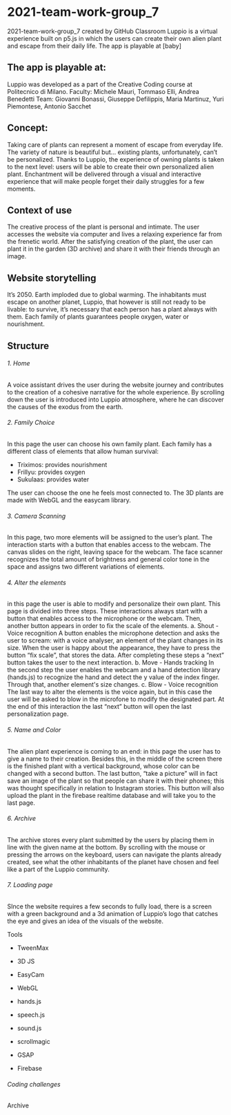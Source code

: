 # 2021-team-work-group_7
2021-team-work-group_7 created by GitHub Classroom
Luppio is a virtual experience built on p5.js in which the users can create their own alien plant and escape from their daily life.
The app is playable at [baby]

## The app is playable at:
Luppio was developed as a part of the Creative Coding course at Politecnico di Milano.
Faculty: Michele Mauri, Tommaso Elli, Andrea Benedetti
Team: Giovanni Bonassi, Giuseppe Defilippis, Maria Martinuz, Yuri Piemontese, Antonio Sacchet


## Concept:
Taking care of plants can represent a moment of escape from everyday life. The variety of nature is beautiful but... existing plants, unfortunately, can’t be personalized.
Thanks to Luppio, the experience of owning plants is taken to the next level: users will be able to create their own personalized alien plant. Enchantment will be delivered through a visual and interactive experience that will make people forget their daily struggles for a few moments.
 
## Context of use
The creative process of the plant is personal and intimate. The user accesses the website via computer and lives a relaxing experience far from the frenetic world.
After the satisfying creation of the plant, the user can plant it in the garden (3D archive) and share it with their friends through an image.


## Website storytelling

It’s 2050. Earth imploded due to global warming. The inhabitants must escape on another planet, Luppio, that however is still not ready to be livable: to survive, it’s necessary that each person has a plant always with them. Each family of plants guarantees people oxygen, water or nourishment.


## Structure

###### 1. Home
A voice assistant drives the user during the website journey and contributes to the creation of a cohesive narrative for the whole experience. By scrolling down the user is introduced into Luppio atmosphere, where he can discover the causes of the exodus from the earth.

###### 2. Family Choice
In this page the user can choose his own family plant. Each family has a different class of elements that allow human survival: 

- Triximos: provides nourishment
- Frillyu: provides oxygen 
- Sukulaas: provides water


The user can choose the one he feels most connected to. 
The 3D plants are made with WebGL and the easycam library.

###### 3. Camera Scanning
In this page, two more elements will be assigned to the user’s plant. The interaction starts with a button that enables access to the webcam. The canvas slides on the right, leaving space for the webcam. The face scanner recognizes the total amount of brightness and general color tone in the space and assigns two different variations of elements.



###### 4. Alter the elements
in this page the user is able to modify and personalize their own plant. This page is divided into three steps. These interactions always start with a button that enables access to the microphone or the webcam. Then, another button appears in order to fix the scale of the elements.
a. Shout - Voice recognition
A button enables the microphone detection and asks the user to scream: with a voice analyser, an element of the plant changes in its size. When the user is happy about the appearance, they have to press the button “fix scale”, that stores the data. After completing these steps a “next” button takes the user to the next interaction.
b. Move - Hands tracking
In the second step the user enables the webcam and a hand detection library (hands.js) to recognize the hand and detect the y value of the index finger. Through that, another element's size changes. 
c. Blow - Voice recognition
The last way to alter the elements is the voice again, but in this case the user will be asked to blow in the microfone to modify the designated part. At the end of this interaction the last “next” button will open the last personalization page.

###### 5. Name and Color
The alien plant experience is coming to an end: in this page the user has to give a name to their creation. Besides this, in the middle of the screen there is the finished plant with a vertical background, whose color can be changed with a second button. The last button, “take a picture” will in fact save an image of the plant so that people can share it with their phones; this was thought specifically in relation to Instagram stories. This button will also upload the plant in the firebase realtime database and will take you to the last page. 

###### 6. Archive
The archive stores every plant submitted by the users by placing them in line with the given name at the bottom. By scrolling with the mouse or pressing the arrows on the keyboard, users can navigate the plants already created, see what the other inhabitants of the planet have chosen and feel like a part of the Luppio community.

###### 7. Loading page
SInce the website requires a few seconds to fully load, there is a screen with a green background and a 3d animation of Luppio’s logo that catches the eye and gives an idea of the visuals of the website.

Tools
- TweenMax
- 3D JS
- EasyCam
- WebGL
- hands.js
- speech.js
- sound.js
- scrollmagic
- GSAP

- Firebase


###### Coding challenges
Archive


